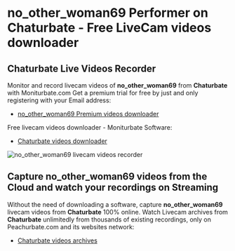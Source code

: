 # no_other_woman69 Performer on Chaturbate - Free LiveCam videos downloader

## Chaturbate Live Videos Recorder

Monitor and record livecam videos of **no_other_woman69** from **Chaturbate** with Moniturbate.com
Get a premium trial for free by just and only registering with your Email address:
* [no_other_woman69 Premium videos downloader](https://moniturbate.com/request-demo-licence-key.html)

Free livecam videos downloader - Moniturbate Software:
* [Chaturbate videos downloader](https://moniturbate.com/moniturbate-download-software.html)

![no_other_woman69 livecam videos recorder](https://peachurnet.com/templates/moniturbate-software.png)


## Capture no_other_woman69 videos from the Cloud and watch your recordings on Streaming

Without the need of downloading a software, capture **no_other_woman69** livecam videos from **Chaturbate** 100% online.
Watch Livecam archives from **Chaturbate** unlimitedly from thousands of existing recordings, only on Peachurbate.com and its websites network:
* [Chaturbate videos archives](https://peachurnet.com/)